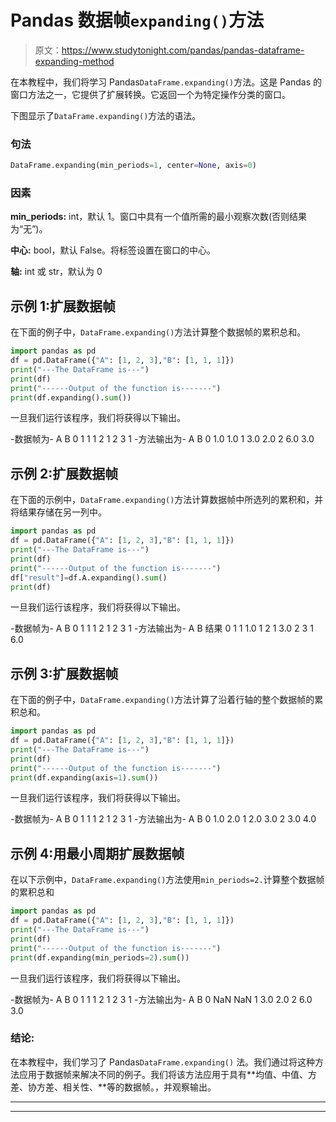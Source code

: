 # Pandas 数据帧`expanding()`方法

> 原文：<https://www.studytonight.com/pandas/pandas-dataframe-expanding-method>

在本教程中，我们将学习 Pandas`DataFrame.expanding()`方法。这是 Pandas 的窗口方法之一，它提供了扩展转换。它返回一个为特定操作分类的窗口。

下图显示了`DataFrame.expanding()`方法的语法。

### 句法

```py
DataFrame.expanding(min_periods=1, center=None, axis=0)
```

### 因素

**min_periods:** int，默认 1。窗口中具有一个值所需的最小观察次数(否则结果为“无”)。

**中心:** bool，默认 False。将标签设置在窗口的中心。

**轴:** int 或 str，默认为 0

## 示例 1:扩展数据帧

在下面的例子中，`DataFrame.expanding()`方法计算整个数据帧的累积总和。

```py
import pandas as pd
df = pd.DataFrame({"A": [1, 2, 3],"B": [1, 1, 1]})
print("---The DataFrame is---")
print(df)
print("------Output of the function is-------")
print(df.expanding().sum())
```

一旦我们运行该程序，我们将获得以下输出。

-数据帧为-
A B
0 1 1
1 2 1
2 3 1
-方法输出为-
A B
0 1.0 1.0
1 3.0 2.0
2 6.0 3.0

## 示例 2:扩展数据帧

在下面的示例中，`DataFrame.expanding()`方法计算数据帧中所选列的累积和，并将结果存储在另一列中。

```py
import pandas as pd
df = pd.DataFrame({"A": [1, 2, 3],"B": [1, 1, 1]})
print("---The DataFrame is---")
print(df)
print("------Output of the function is-------")
df["result"]=df.A.expanding().sum()
print(df)
```

一旦我们运行该程序，我们将获得以下输出。

-数据帧为-
A B
0 1 1
1 2 1
2 3 1
-方法输出为-
A B 结果
0 1 1 1.0
1 2 1 3.0
2 3 1 6.0

## 示例 3:扩展数据帧

在下面的例子中，`DataFrame.expanding()`方法计算了沿着行轴的整个数据帧的累积总和。

```py
import pandas as pd
df = pd.DataFrame({"A": [1, 2, 3],"B": [1, 1, 1]})
print("---The DataFrame is---")
print(df)
print("------Output of the function is-------")
print(df.expanding(axis=1).sum())
```

一旦我们运行该程序，我们将获得以下输出。

-数据帧为-
A B
0 1 1
1 2 1
2 3 1
-方法输出为-
A B
0 1.0 2.0
1 2.0 3.0
2 3.0 4.0

## 示例 4:用最小周期扩展数据帧

在以下示例中，`DataFrame.expanding()`方法使用`min_periods=2.`计算整个数据帧的累积总和

```py
import pandas as pd
df = pd.DataFrame({"A": [1, 2, 3],"B": [1, 1, 1]})
print("---The DataFrame is---")
print(df)
print("------Output of the function is-------")
print(df.expanding(min_periods=2).sum())
```

一旦我们运行该程序，我们将获得以下输出。

-数据帧为-
A B
0 1 1
1 2 1
2 3 1
-方法输出为-
A B
0 NaN NaN
1 3.0 2.0
2 6.0 3.0

### 结论:

在本教程中，我们学习了 Pandas`DataFrame.expanding()` 法。我们通过将这种方法应用于数据帧来解决不同的例子。我们将该方法应用于具有**均值、中值、方差、协方差、相关性、**等的数据帧。，并观察输出。

* * *

* * *